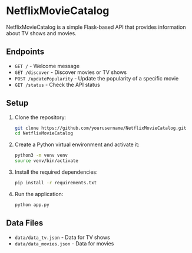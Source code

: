 # NetflixMovieCatalog

NetflixMovieCatalog is a simple Flask-based API that provides information about TV shows and movies.

## Endpoints

- `GET /` - Welcome message
- `GET /discover` - Discover movies or TV shows
- `POST /updatePopularity` - Update the popularity of a specific movie
- `GET /status` - Check the API status

## Setup

1. Clone the repository:
    ```sh
    git clone https://github.com/yourusername/NetflixMovieCatalog.git
    cd NetflixMovieCatalog
    ```

2. Create a Python virtual environment and activate it:
    ```sh
    python3 -m venv venv
    source venv/bin/activate
    ```

3. Install the required dependencies:
    ```sh
    pip install -r requirements.txt
    ```

4. Run the application:
    ```sh
    python app.py
    ```

## Data Files

- `data/data_tv.json` - Data for TV shows
- `data/data_movies.json` - Data for movies

